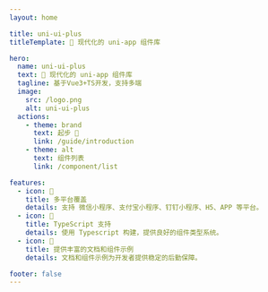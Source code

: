```yaml
---
layout: home

title: uni-ui-plus
titleTemplate: 🚀 现代化的 uni-app 组件库

hero:
  name: uni-ui-plus
  text: 🚀 现代化的 uni-app 组件库
  tagline: 基于Vue3+TS开发，支持多端
  image:
    src: /logo.png
    alt: uni-ui-plus
  actions:
    - theme: brand
      text: 起步 🚀
      link: /guide/introduction
    - theme: alt
      text: 组件列表
      link: /component/list

features:
  - icon: 🎯
    title: 多平台覆盖
    details: 支持 微信小程序、支付宝小程序、钉钉小程序、H5、APP 等平台。
  - icon: 💪
    title: TypeScript 支持
    details: 使用 Typescript 构建，提供良好的组件类型系统。
  - icon: 📖
    title: 提供丰富的文档和组件示例
    details: 文档和组件示例为开发者提供稳定的后勤保障。

footer: false
---
```



